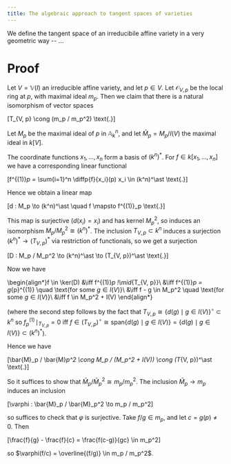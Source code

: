```yaml
---
title: The algebraic approach to tangent spaces of varieties
---
```


We define the tangent space of an irreducibile affine variety in a very geometric way -- ...

# Proof

Let $V = \mathbb{V}(I)$ an irreducible affine variety, and let $p \in V$. Let $\mathcal{O}_{V, p}$ be the local ring at $p$, with maximal ideal $m_p$. Then we claim that there is a natural isomorphism of vector spaces

\[T_{V, p} \cong (m_p / m_p^2) \text{.}\]

Let $M_p$ be the maximal ideal of $p$ in $\mathbb{A}^n_k$, and let $\bar{M}_p = M_p / I(V)$ the maximal ideal in $k[V]$.

The coordinate functions $x_1, \dotsc, x_n$ form a basis of $(k^n)^\ast$. For $f \in k[x_1, \dotsc, x_n]$ we have a corresponding linear functional

\[f^{(1)}_p = \sum_{i=1}^n \diffp{f}{x_i}(p) x_i \in (k^n)^\ast \text{.}\]

Hence we obtain a linear map

\[d : M_p \to (k^n)^\ast \quad f \mapsto f^{(1)}_p \text{.}\]

This map is surjective ($d(x_i) = x_i$) and has kernel $M_p^2$, so induces an isomorphism $M_p / M_p^2 \cong (k^n)^\ast$. The inclusion $T_{V, p} \subset k^n$ induces a surjection $(k^n)^\ast \to (T_{V, p})^\ast$ via restriction of functionals, so we get a surjection

\[D : M_p / M_p^2 \to (k^n)^\ast \to (T_{V, p})^\ast \text{.}\]

Now we have

\begin{align*}f \in \ker(D) &\iff f^{(1)}_p \!\mid_{T_{V, p}}\\
&\iff f^{(1)}_p = g_{p}^{(1)} \quad \text{for some $g \in I(V)$}\\
&\iff f - g \in M_p^2  \quad \text{for some $g \in I(V)$}\\
&\iff f \in M_p^2 + I(V)
\end{align*}

(where the second step follows by the fact that $T_{V, p} \cong \{d(g) \mid g \in I(V)\}^\circ \subset k^n$ so $f^{(1)}_p \!\mid_{T_{V, p}} = 0$ iff $f \in (T_{V, p})^\circ \cong \text{span}\{d(g) \mid g \in I(V)\} = \{d(g) \mid g \in I(V)\} \subset (k^n)^\ast$).

Hence we have

\[\bar{M}_p / \bar{M}_p^2 \cong M_p / (M_p^2 + I(V)) \cong (T_{V, p})^\ast \text{.}\]

So it suffices to show that $\bar{M}_p / \bar{M}_p^2 \cong m_p / m_p^2$. The inclusion $\bar{M}_p \to m_p$ induces an inclusion

\[\varphi : \bar{M}_p / \bar{M}_p^2 \to m_p / m_p^2\]

so suffices to check that $\varphi$ is surjective. Take $f/g \in m_p$, and let $c = g(p) \ne 0$. Then

\[\frac{f}{g} - \frac{f}{c} = \frac{f(c-g)}{gc} \in m_p^2\]

so $\varphi(f/c) = \overline{(f/g)} \in m_p / m_p^2$.

